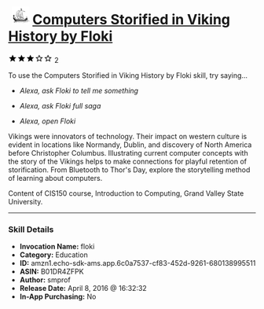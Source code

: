 # &nbsp;<img src="skill_icon" alt="Computers Storified in Viking History by Floki icon" width="36"> [Computers Storified in Viking History by Floki](http://alexa.amazon.com/#skills/amzn1.echo-sdk-ams.app.6c0a7537-cf83-452d-9261-680138995511)
![3 stars](../../images/ic_star_black_18dp_1x.png)![3 stars](../../images/ic_star_black_18dp_1x.png)![3 stars](../../images/ic_star_black_18dp_1x.png)![3 stars](../../images/ic_star_border_black_18dp_1x.png)![3 stars](../../images/ic_star_border_black_18dp_1x.png) 2

To use the Computers Storified in Viking History by Floki skill, try saying...

* *Alexa, ask Floki to tell me something*

* *Alexa, ask Floki full saga*

* *Alexa, open Floki*

Vikings were innovators of technology.  Their impact on western culture is evident in locations like Normandy, Dublin, and discovery of North America before Christopher Columbus.  Illustrating current computer concepts with the story of the Vikings helps to make connections for playful retention of storification.  From Bluetooth to Thor's Day, explore the storytelling method of learning about computers.

Content of CIS150 course, Introduction to Computing, Grand Valley State University.

***

### Skill Details

* **Invocation Name:** floki
* **Category:** Education
* **ID:** amzn1.echo-sdk-ams.app.6c0a7537-cf83-452d-9261-680138995511
* **ASIN:** B01DR4ZFPK
* **Author:** smprof
* **Release Date:** April 8, 2016 @ 16:32:32
* **In-App Purchasing:** No
